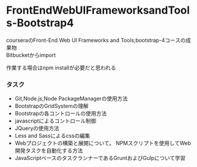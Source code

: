 # FrontEndWebUIFrameworksandTools-Bootstrap4
courseraのFront-End Web UI Frameworks and Tools;bootstrap-4コースの成果物  
Bitbucketからimport  

作業する場合はnpm installが必要だと思われる

### タスク
 * Git,Node.js,Node PackageManagerの使用方法
 * BootstrapのGridSystemの理解
 * Bootstrapの各コントロールの使用方法
 * javascriptによるコントロール制御
 * JQueryの使用方法
 * Less and Sassによるcssの編集
 * Webプロジェクトの構築と展開について。 NPMスクリプトを使用してWeb開発タスクを自動化する方法
 * JavaScriptベースのタスクランナーであるGruntおよびGulpについて学習
